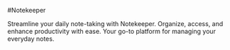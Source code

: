 #Notekeeper

Streamline your daily note-taking with Notekeeper. Organize, access, and enhance productivity with ease. Your go-to platform for managing your everyday notes.
